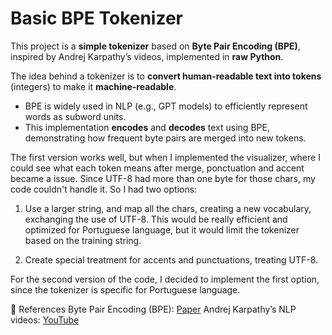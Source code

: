 # Basic BPE Tokenizer  

This project is a **simple tokenizer** based on **Byte Pair Encoding (BPE)**, inspired by Andrej Karpathy’s videos, implemented in **raw Python**.

The idea behind a tokenizer is to **convert human-readable text into tokens** (integers) to make it **machine-readable**.
- BPE is widely used in NLP (e.g., GPT models) to efficiently represent words as subword units.  
- This implementation **encodes** and **decodes** text using BPE, demonstrating how frequent byte pairs are merged into new tokens.

The first version works well, but when I implemented the visualizer, where I could see what each token means after merge, ponctuation and accent became a issue. Since UTF-8 had more than one byte for those chars, my code couldn't handle it. So I had two options:
1.  Use a larger string, and map all the chars, creating a new vocabulary, exchanging the use of UTF-8. This would be really efficient and optimized for Portuguese language, but it would limit the tokenizer based on the training string.

2. Create special treatment for accents and punctuations, treating UTF-8.

For the second version of the code, I decided to implement the first option, since the tokenizer is specific for Portuguese language.


📖 References
Byte Pair Encoding (BPE): [Paper](https://arxiv.org/abs/1508.07909)
Andrej Karpathy’s NLP videos: [YouTube](https://www.youtube.com/@AndrejKarpathy)
